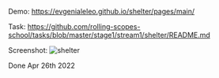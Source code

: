 Demo: https://evgenialeleo.github.io/shelter/pages/main/

Task: https://github.com/rolling-scopes-school/tasks/blob/master/stage1/stream1/shelter/README.md

Screenshot:
![shelter](https://user-images.githubusercontent.com/88904845/162633743-a0551f79-b782-4f00-bc63-e81a074e0448.png)

Done Apr 26th 2022
